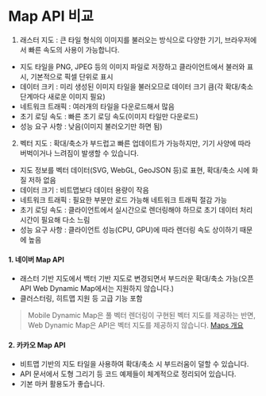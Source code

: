 # Map API 비교

1. 래스터 지도 : 큰 타일 형식의 이미지를 불러오는 방식으로 다양한 기기, 브라우저에서 빠른 속도의 사용이 가능합니다.

- 지도 타일을 PNG, JPEG 등의 이미지 파일로 저장하고 클라이언트에서 불러와 표시, 기본적으로 픽셀 단위로 표시
- 데이터 크키 : 미리 생성된 이미지 타일을 불러오므로 데이터 크기 큼(각 확대/축소 단계마다 새로운 이미지 필요)
- 네트워크 트래픽 : 여러개의 타일을 다운로드해서 많음
- 초기 로딩 속도 : 빠른 초기 로딩 속도(이미지 타일만 다운로드)
- 성능 요구 사항 : 낮음(이미지 불러오기만 하면 됨)

2. 벡터 지도 : 확대/축소가 부드럽고 빠른 업데이트가 가능하지만, 기기 사양에 따라 버벅이거나 느려짐이 발생할 수 있습니다.

- 지도 정보를 벡터 데이터(SVG, WebGL, GeoJSON 등)로 표현, 확대/축소 시에 화질 저하 없음
- 데이터 크기 : 비트맵보다 데이터 용량이 작음
- 네트워크 트래픽 : 필요한 부분만 로드 가능해 네트워크 트래픽 절감 가능
- 초기 로딩 속도 : 클라이언트에서 실시간으로 렌더링해야 하므로 초기 데이터 처리 시간이 필요해 다소 느림
- 성능 요구 사항 : 클라이언트 성능(CPU, GPU)에 따라 렌더링 속도 상이하기 때문에 높음

#### 1. 네이버 Map API

- 래스터 기반 지도에서 백터 기반 지도로 변경되면서 부드러운 확대/축소 가능(오픈 API Web Dynamic Map에서는 지원하지 않습니다.)
- 클러스터링, 히트맵 지원 등 고급 기능 포함

> Mobile Dynamic Map은 풀 벡터 렌더링이 구현된 벡터 지도를 제공하는 반면, Web Dynamic Map은 API은 벡터 지도를 제공하지 않습니다.
> [Maps 개요](https://guide.ncloud-docs.com/docs/maps-overview)

#### 2. 카카오 Map API

- 비트맵 기반의 지도 타일을 사용하여 확대/축소 시 부드러움이 덜할 수 있습니다.
- API 문서에서 도형 그리기 등 코드 예제들이 체계적으로 정리되어 있습니다.
- 기본 마커 활용도가 좋습니다.
